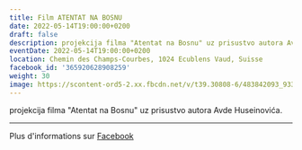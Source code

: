 ```yaml
---
title: Film ATENTAT NA BOSNU
date: 2022-05-14T19:00:00+0200
draft: false
description: projekcija filma "Atentat na Bosnu" uz prisustvo autora Avde Huseinovića.
eventDate: 2022-05-14T19:00:00+0200
location: Chemin des Champs-Courbes, 1024 Ecublens Vaud, Suisse
facebook_id: '365920628908259'
weight: 30
image: https://scontent-ord5-2.xx.fbcdn.net/v/t39.30808-6/483842093_9330013443761058_8599832410174975788_n.jpg?_nc_cat=104&ccb=1-7&_nc_sid=9e60e4&_nc_ohc=C-F8gxUsfHQQ7kNvwE-1eTb&_nc_oc=Adm4adiqCgZPhNM0AcCiLFygaVmwpnzHDSPp_TUbqL0qN8qth3YqEaT4WrsZM_wHV58&_nc_zt=23&_nc_ht=scontent-ord5-2.xx&edm=ABTKTjYEAAAA&_nc_gid=qJ1Yc4iyNqIwNgPvIICpdQ&oh=00_AfYewmYMWkkrG-E9rkrPqc3TOiIF3JPcCe4P3kkAAQc-Yw&oe=68D925D3
---
```


projekcija filma "Atentat na Bosnu" uz prisustvo autora Avde Huseinovića.

---

Plus d'informations sur [Facebook](https://facebook.com/events/365920628908259)